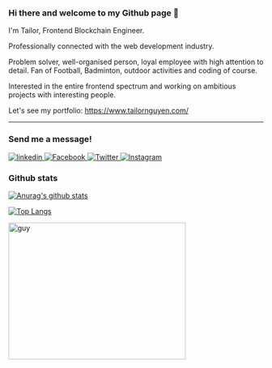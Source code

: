 ### Hi there and welcome to my Github page 👋

I'm Tailor, Frontend Blockchain Engineer.

Professionally connected with the web development industry.

Problem solver, well-organised person, loyal employee with high attention to detail. Fan of Football, Badminton, outdoor activities and coding of course.

Interested in the entire frontend spectrum and working on ambitious projects with interesting people.

Let's see my portfolio: https://www.tailornguyen.com/

---


### Send me a message!

<p>
   <a href="https://www.linkedin.com/in/tantai95/">
  <img
    alt="linkedin"
    src="https://img.shields.io/badge/Linkedin-0966C2?logo=linkedin&logoColor=white&style=for-the-badge"
  />
</a>
  <a href="https://www.facebook.com/tantai.it.95">
  <img
    alt="Facebook"
    src="https://img.shields.io/badge/Facebook-1877F2?logo=facebook&logoColor=white&style=for-the-badge"
  />
</a>
  <a href="https://twitter.com/Mark51030767">
  <img
    alt="Twitter"
    src="https://img.shields.io/badge/Twitter-1DA1F2?logo=twitter&logoColor=white&style=for-the-badge"
  />
</a>
<a href="https://www.instagram.com/9fiat/">
  <img
    alt="Instagram"
    src="https://img.shields.io/badge/Instagram-E4405F?logo=instagram&logoColor=white&style=for-the-badge"
  />
</a>
</p>

### Github stats

[![Anurag's github stats](https://github-readme-stats.vercel.app/api?username=tai9&show_icons=true&theme=tokyonight)](https://github.com/tai9/)

[![Top Langs](https://github-readme-stats.vercel.app/api/top-langs/?username=tai9&layout=compact&theme=merko)](https://github.com/tai9/)
<a href="https://github.com/tai9/">
  
<img align="left" height="270px" alt="guy" width="350" src="https://i.pinimg.com/originals/e4/26/70/e426702edf874b181aced1e2fa5c6cde.gif" />

</a>

